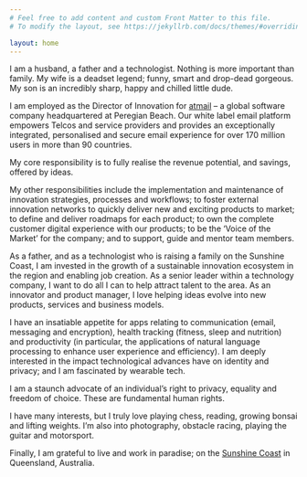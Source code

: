 ```yaml
---
# Feel free to add content and custom Front Matter to this file.
# To modify the layout, see https://jekyllrb.com/docs/themes/#overriding-theme-defaults

layout: home
---
```

I am a husband, a father and a technologist. Nothing is more important than family. My wife is a deadset legend; funny, smart and drop-dead gorgeous. My son is an incredibly sharp, happy and chilled little dude.

I am employed as the Director of Innovation for [atmail](https://www.atmail.com) – a global software company headquartered at Peregian Beach. Our white label email platform empowers Telcos and service providers and provides an exceptionally integrated, personalised and secure email experience for over 170 million users in more than 90 countries.

My core responsibility is to fully realise the revenue potential, and savings, offered by ideas.

My other responsibilities include the implementation and maintenance of innovation strategies, processes and workflows; to foster external innovation networks to quickly deliver new and exciting products to market; to define and deliver roadmaps for each product; to own the complete customer digital experience with our products; to be the ‘Voice of the Market’ for the company; and to support, guide and mentor team members.

As a father, and as a technologist who is raising a family on the Sunshine Coast, I am invested in the growth of a sustainable innovation ecosystem in the region and enabling job creation. As a senior leader within a technology company, I want to do all I can to help attract talent to the area. As an innovator and product manager, I love helping ideas evolve into new products, services and business models.

I have an insatiable appetite for apps relating to communication (email, messaging and encryption), health tracking (fitness, sleep and nutrition) and productivity (in particular, the applications of natural language processing to enhance user experience and efficiency). I am deeply interested in the impact technological advances have on identity and privacy; and I am fascinated by wearable tech.

I am a staunch advocate of an individual’s right to privacy, equality and freedom of choice. These are fundamental human rights.

I have many interests, but I truly love playing chess, reading, growing bonsai and lifting weights. I’m also into photography, obstacle racing, playing the guitar and motorsport.

Finally, I am grateful to live and work in paradise; on the [Sunshine Coast](https://www.visitsunshinecoast.com/) in Queensland, Australia.
